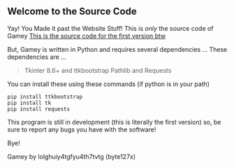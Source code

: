 ## Welcome to the Source Code
Yay! You Made it past the Website Stuff! This is _only_ the source code of Gamey
[This is the source code for the first version btw](https://github.com/lolghuiy4tgfyu4th7tvtg/gamey/files/7892967/Source.Code.zip)

But, Gamey is written in Python and requires several dependencies ...
These dependencies are ...
> Tkinter 8.6+ and ttkbootstrap
> Pathlib
> and Requests

You can install these using these commands (if python is in your path)
```
pip install ttkbootstrap
pip install tk
pip install requests
```
This program is still in development (this is literally the first version)
so, be sure to report any bugs you have with the software!

Bye!

Gamey by lolghuiy4tgfyu4th7tvtg (byte127x)
